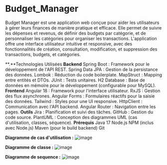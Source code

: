 # Budget_Manager

Budget Manager est une application web conçue pour aider les utilisateurs à gérer leurs finances de manière pratique et efficace. Elle permet de suivre les dépenses et revenus, de définir des budgets par catégorie, et de personnaliser les catégories pour organiser les transactions. L'application offre une interface utilisateur intuitive et responsive, avec des fonctionnalités de création, consultation, modification, et suppression des transactions, budgets, et catégories.




**.**Technologies Utilisées
**Backend**
Spring Boot : Framework pour le développement de l'API REST.
Spring Data JPA : Gestion de la persistance des données.
Lombok : Réduction du code boilerplate.
MapStruct : Mapping entre entités et DTOs.
JUnit : Tests unitaires.
H2 Database : Base de données en mémoire pour le développement (configurable pour MySQL).
**Frontend**
Angular 18 : Framework pour l'interface utilisateur.
RxJS : Gestion des flux asynchrones.
Angular Forms : Formulaires réactifs pour la saisie des données.
Tailwind : Styles pour une UI responsive.
HttpClient : Communication avec l'API backend.
Angular Router : Navigation entre les pages.
**Outils**
Jira : Planification et suivi des tâches.
GitHub : Gestion du code source.
PlantUML : Conception des diagrammes UML (cas d'utilisation, classes, séquence).
**Prérequis**
Java 17 
Node.js 
NPM (inclus avec Node.js)
Maven (pour le build backend)
Git 

**Diagramme de cas d'utilisation :** 
![image](https://github.com/user-attachments/assets/c2434358-b272-4320-86ad-c46c001163e7)


**Diagramme de classe :** 
![image](https://github.com/user-attachments/assets/d3263d44-082b-4080-a084-d2de35394bcd)

**Diagramme de sequence :** 
![image](https://github.com/user-attachments/assets/9318b4fe-66a7-453a-a3ad-5c8414f8983d)


